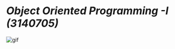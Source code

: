 
# *Object Oriented Programming -I (3140705)*

![gif](https://miro.medium.com/max/1400/1*lhOax3cZATGZwEhG0uTYRA.gif)


